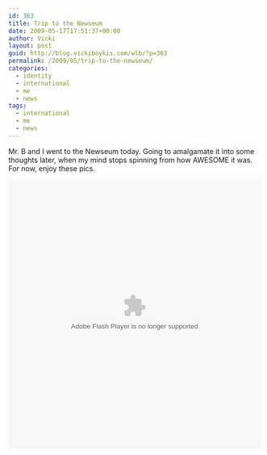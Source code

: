```yaml
---
id: 363
title: Trip to the Newseum
date: 2009-05-17T17:51:37+00:00
author: Vicki
layout: post
guid: http://blog.vickiboykis.com/wlb/?p=363
permalink: /2009/05/trip-to-the-newseum/
categories:
  - identity
  - international
  - me
  - news
tags:
  - international
  - me
  - news
---
```

Mr. B and I went to the Newseum today. Going to amalgamate it into some thoughts later, when my mind stops spinning from how AWESOME it was. For now, enjoy these pics.

<embed type="application/x-shockwave-flash" src="http://picasaweb.google.com/s/c/bin/slideshow.swf" width="500" height="533" flashvars="host=picasaweb.google.com&#038;captions=1&#038;noautoplay=1&#038;hl=en_US&#038;feat=flashalbum&#038;RGB=0x000000&#038;feed=http%3A%2F%2Fpicasaweb.google.com%2Fdata%2Ffeed%2Fapi%2Fuser%2Fvkorchagin%2Falbumid%2F5336908174476133969%3Fkind%3Dphoto%26alt%3Drss" pluginspage="http://www.macromedia.com/go/getflashplayer">
</embed>